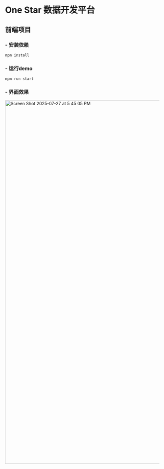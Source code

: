 # One Star 数据开发平台
## 前端项目

### - 安装依赖
`npm install`

### - 运行demo
`npm run start`

### - 界面效果
<img width="2070" height="1188" alt="Screen Shot 2025-07-27 at 5 45 05 PM" src="https://github.com/user-attachments/assets/ce9eca2d-c251-45ec-b092-5f3df176e80c" />
